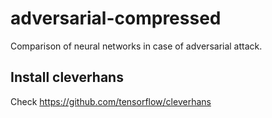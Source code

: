 # adversarial-compressed
Comparison of neural networks in case of adversarial attack.

## Install cleverhans

Check https://github.com/tensorflow/cleverhans
